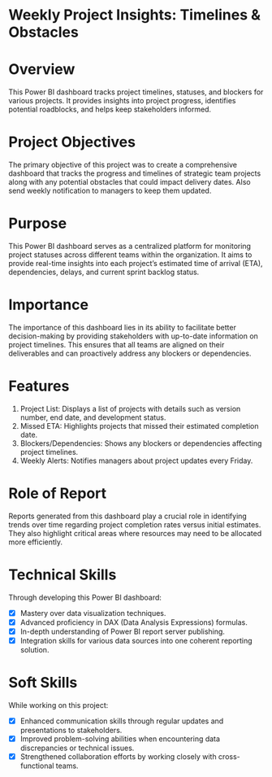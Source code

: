 # Weekly Project Insights: Timelines & Obstacles
# Overview
This Power BI dashboard tracks project timelines, statuses, and blockers for various projects. It provides insights into project progress, identifies potential roadblocks, and helps keep stakeholders informed.

# Project Objectives
The primary objective of this project was to create a comprehensive dashboard that tracks the progress and timelines of strategic team projects along with any potential obstacles that could impact delivery dates. Also send weekly notification to managers to keep them updated.
  

# Purpose
This Power BI dashboard serves as a centralized platform for monitoring project statuses across different teams within the organization. It aims to provide real-time insights into each project’s estimated time of arrival (ETA), dependencies, delays, and current sprint backlog status.

# Importance
The importance of this dashboard lies in its ability to facilitate better decision-making by providing stakeholders with up-to-date information on project timelines. This ensures that all teams are aligned on their deliverables and can proactively address any blockers or dependencies.

# Features
1. Project List: Displays a list of projects with details such as version number, end date, and development status.
2. Missed ETA: Highlights projects that missed their estimated completion date.
3. Blockers/Dependencies: Shows any blockers or dependencies affecting project timelines.
4. Weekly Alerts: Notifies managers about project updates every Friday.

# Role of Report
Reports generated from this dashboard play a crucial role in identifying trends over time regarding project completion rates versus initial estimates. They also highlight critical areas where resources may need to be allocated more efficiently. 

# Technical Skills
Through developing this Power BI dashboard:
- [x] Mastery over data visualization techniques.
- [x] Advanced proficiency in DAX (Data Analysis Expressions) formulas.
- [x] In-depth understanding of Power BI report server publishing.
- [x] Integration skills for various data sources into one coherent reporting solution.

# Soft Skills
While working on this project:
- [x] Enhanced communication skills through regular updates and presentations to stakeholders.
- [x] Improved problem-solving abilities when encountering data discrepancies or technical issues.
- [x] Strengthened collaboration efforts by working closely with cross-functional teams.
